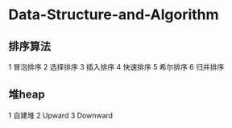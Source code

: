 # Data-Structure-and-Algorithm
## 排序算法
1 冒泡排序
2 选择排序
3 插入排序
4 快速排序
5 希尔排序
6 归并排序

## 堆heap
1 自建堆
2 Upward
3 Downward
